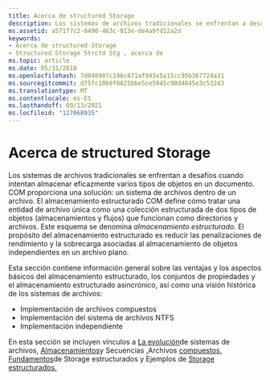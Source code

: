 ```yaml
---
title: Acerca de structured Storage
description: Los sistemas de archivos tradicionales se enfrentan a desafíos cuando intentan almacenar eficazmente varios tipos de objetos en un documento.
ms.assetid: a571f7c2-0490-463c-813e-de4a9fd12a2d
keywords:
- Acerca de structured Storage
- Structured Storage Strctd Stg , acerca de
ms.topic: article
ms.date: 05/31/2018
ms.openlocfilehash: 7d048907c196c871af943e5a15cc95b367724a31
ms.sourcegitcommit: d75fc10b9f0825bbe5ce5045c90d4045e3c53243
ms.translationtype: MT
ms.contentlocale: es-ES
ms.lasthandoff: 09/13/2021
ms.locfileid: "127068935"
---
```

# <a name="about-structured-storage"></a>Acerca de structured Storage

Los sistemas de archivos tradicionales se enfrentan a desafíos cuando intentan almacenar eficazmente varios tipos de objetos en un documento. COM proporciona una solución: un sistema de archivos dentro de un archivo. El almacenamiento estructurado COM define cómo tratar una entidad de archivo única como una colección estructurada de dos tipos de objetos (almacenamientos y flujos) que funcionan como directorios y archivos. Este esquema se denomina *almacenamiento estructurado.* El propósito del almacenamiento estructurado es reducir las penalizaciones de rendimiento y la sobrecarga asociadas al almacenamiento de objetos independientes en un archivo plano.

Esta sección contiene información general sobre las ventajas y los aspectos básicos del almacenamiento estructurado, los conjuntos de propiedades y el almacenamiento estructurado asincrónico, así como una visión histórica de los sistemas de archivos:

-   Implementación de archivos compuestos
-   Implementación del sistema de archivos NTFS
-   Implementación independiente

En esta sección se incluyen vínculos a [La evolución](the-evolution-of-file-systems.md)de sistemas de archivos, [Almacenamientos](storages-and-streams.md)y Secuencias [,](compound-files.md)Archivos [compuestos, Fundamentos](structured-storage-fundamentals.md)de Storage estructurados y Ejemplos de [Storage estructurados.](using-structured-storage.md)

 

 




